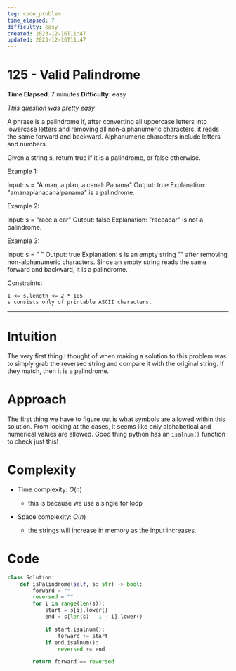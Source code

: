 ```yaml
---
tag: code_problem
time_elapsed: 7
difficulty: easy
created: 2023-12-16T11:47
updated: 2023-12-16T11:47
---
```


# 125 - Valid Palindrome

**Time Elapsed**: 7 minutes
**Difficulty**: easy

*This question was pretty easy*

A phrase is a palindrome if, after converting all uppercase letters into lowercase letters and removing all non-alphanumeric characters, it reads the same forward and backward. Alphanumeric characters include letters and numbers.

Given a string s, return true if it is a palindrome, or false otherwise.


Example 1:

Input: s = "A man, a plan, a canal: Panama"
Output: true
Explanation: "amanaplanacanalpanama" is a palindrome.

Example 2:

Input: s = "race a car"
Output: false
Explanation: "raceacar" is not a palindrome.

Example 3:

Input: s = " "
Output: true
Explanation: s is an empty string "" after removing non-alphanumeric characters.
Since an empty string reads the same forward and backward, it is a palindrome.

 

Constraints:

    1 <= s.length <= 2 * 105
    s consists only of printable ASCII characters.

---

# Intuition
<!-- Describe your first thoughts on how to solve this problem. -->
The very first thing I thought of when making a solution to this problem was to simply grab the reversed string and compare it with the original string. If they match, then it is a palindrome.

# Approach
<!-- Describe your approach to solving the problem. -->
The first thing we have to figure out is what symbols are allowed within this solution. From looking at the cases, it seems like only alphabetical and numerical values are allowed. Good thing python has an `isalnum()` function to check just this! 

# Complexity
- Time complexity: $O(n)$
    - this is because we use a single for loop

- Space complexity: $O(n)$
    - the strings will increase in memory as the input increases.

# Code
```python
class Solution:
    def isPalindrome(self, s: str) -> bool:
        forward = ""
        reversed = ""
        for i in range(len(s)):
            start = s[i].lower()
            end = s[len(s) - 1 - i].lower()

            if start.isalnum():
                forward += start
            if end.isalnum():
                reversed += end

        return forward == reversed

```
